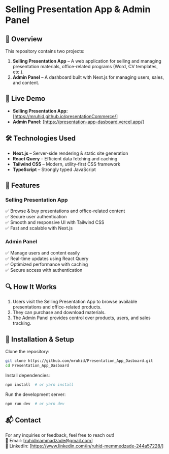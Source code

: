 # Selling Presentation App & Admin Panel

## 🚀 Overview
This repository contains two projects:
1. **Selling Presentation App** – A web application for selling and managing presentation materials, office-related programs (Word, CV templates, etc.).
2. **Admin Panel** – A dashboard built with Next.js for managing users, sales, and content.

## 🔗 Live Demo
- **Selling Presentation App:** [https://mruhid.github.io/presentationCommerce/]  
- **Admin Panel:** [https://presentation-app-dasboard.vercel.app/]  

## 🛠️ Technologies Used
- **Next.js** – Server-side rendering & static site generation
- **React Query** – Efficient data fetching and caching
- **Tailwind CSS** – Modern, utility-first CSS framework
- **TypeScript** – Strongly typed JavaScript

## 📌 Features
### Selling Presentation App
✅ Browse & buy presentations and office-related content  
✅ Secure user authentication  
✅ Smooth and responsive UI with Tailwind CSS  
✅ Fast and scalable with Next.js  

### Admin Panel
✅ Manage users and content easily  
✅ Real-time updates using React Query  
✅ Optimized performance with caching  
✅ Secure access with authentication  

## 🔍 How It Works
1. Users visit the Selling Presentation App to browse available presentations and office-related products.
2. They can purchase and download materials.
3. The Admin Panel provides control over products, users, and sales tracking.

## 📌 Installation & Setup
Clone the repository:
```bash
git clone https://github.com/mruhid/Presentation_App_Dasboard.git
cd Presentation_App_Dasboard
```

Install dependencies:
```bash
npm install  # or yarn install
```

Run the development server:
```bash
npm run dev  # or yarn dev
```

## 📬 Contact
For any inquiries or feedback, feel free to reach out!  
📧 Email: [ruhidmammadzade@gmail.com]  
🔗 LinkedIn: [https://www.linkedin.com/in/ruhid-memmedzade-244a57228/]
